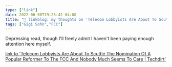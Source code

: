 ```yaml
---
type: ["link"]
date: 2022-06-08T19:23:42-04:00
title: "🔗 linkblog: my thoughts on 'Telecom Lobbyists Are About To Scuttle The Nomination Of A Popular Reformer To The FCC And Nobody Much Seems To Care | Techdirt'"
tags: ["Gigi Sohn","FCC"]
---
```

Depressing read, though I'll freely admit I haven't been paying enough attention here myself.
 

[link to 'Telecom Lobbyists Are About To Scuttle The Nomination Of A Popular Reformer To The FCC And Nobody Much Seems To Care | Techdirt'](https://www.techdirt.com/2022/06/08/telecom-lobbyists-are-about-to-scuttle-the-nomination-of-a-popular-reformer-to-the-fcc-and-nobody-much-seems-to-care/)
